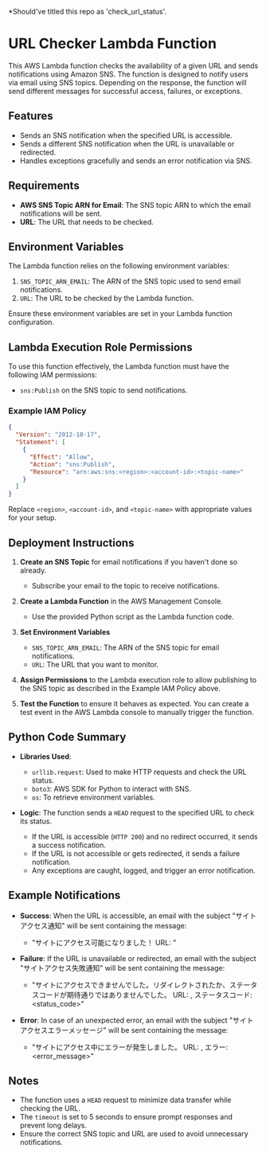 *Should've titled this repo as 'check_url_status'.

# URL Checker Lambda Function

This AWS Lambda function checks the availability of a given URL and sends notifications using Amazon SNS. The function is designed to notify users via email using SNS topics. Depending on the response, the function will send different messages for successful access, failures, or exceptions.

## Features
- Sends an SNS notification when the specified URL is accessible.
- Sends a different SNS notification when the URL is unavailable or redirected.
- Handles exceptions gracefully and sends an error notification via SNS.

## Requirements

- **AWS SNS Topic ARN for Email**: The SNS topic ARN to which the email notifications will be sent.
- **URL**: The URL that needs to be checked.

## Environment Variables
The Lambda function relies on the following environment variables:

1. `SNS_TOPIC_ARN_EMAIL`: The ARN of the SNS topic used to send email notifications.
2. `URL`: The URL to be checked by the Lambda function.

Ensure these environment variables are set in your Lambda function configuration.

## Lambda Execution Role Permissions
To use this function effectively, the Lambda function must have the following IAM permissions:

- `sns:Publish` on the SNS topic to send notifications.

### Example IAM Policy
```json
{
  "Version": "2012-10-17",
  "Statement": [
    {
      "Effect": "Allow",
      "Action": "sns:Publish",
      "Resource": "arn:aws:sns:<region>:<account-id>:<topic-name>"
    }
  ]
}
```
Replace `<region>`, `<account-id>`, and `<topic-name>` with appropriate values for your setup.

## Deployment Instructions
1. **Create an SNS Topic** for email notifications if you haven't done so already.
   - Subscribe your email to the topic to receive notifications.

2. **Create a Lambda Function** in the AWS Management Console.
   - Use the provided Python script as the Lambda function code.

3. **Set Environment Variables**
   - `SNS_TOPIC_ARN_EMAIL`: The ARN of the SNS topic for email notifications.
   - `URL`: The URL that you want to monitor.

4. **Assign Permissions** to the Lambda execution role to allow publishing to the SNS topic as described in the Example IAM Policy above.

5. **Test the Function** to ensure it behaves as expected. You can create a test event in the AWS Lambda console to manually trigger the function.

## Python Code Summary
- **Libraries Used**:
  - `urllib.request`: Used to make HTTP requests and check the URL status.
  - `boto3`: AWS SDK for Python to interact with SNS.
  - `os`: To retrieve environment variables.

- **Logic**: The function sends a `HEAD` request to the specified URL to check its status.
  - If the URL is accessible (`HTTP 200`) and no redirect occurred, it sends a success notification.
  - If the URL is not accessible or gets redirected, it sends a failure notification.
  - Any exceptions are caught, logged, and trigger an error notification.

## Example Notifications
- **Success**: When the URL is accessible, an email with the subject "サイトアクセス通知" will be sent containing the message:
  - "サイトにアクセス可能になりました！ URL: <URL>"

- **Failure**: If the URL is unavailable or redirected, an email with the subject "サイトアクセス失敗通知" will be sent containing the message:
  - "サイトにアクセスできませんでした。リダイレクトされたか、ステータスコードが期待通りではありませんでした。 URL: <URL>, ステータスコード: <status_code>"

- **Error**: In case of an unexpected error, an email with the subject "サイトアクセスエラーメッセージ" will be sent containing the message:
  - "サイトにアクセス中にエラーが発生しました。 URL: <URL>, エラー: <error_message>"

## Notes
- The function uses a `HEAD` request to minimize data transfer while checking the URL.
- The `timeout` is set to 5 seconds to ensure prompt responses and prevent long delays.
- Ensure the correct SNS topic and URL are used to avoid unnecessary notifications.

